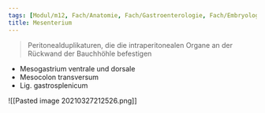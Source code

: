 ```yaml
---
tags: [Modul/m12, Fach/Anatomie, Fach/Gastroenterologie, Fach/Embryologie]
title: Mesenterium
---
```

> Peritonealduplikaturen, die die intraperitonealen Organe an der Rückwand der Bauchhöhle befestigen  

- Mesogastrium ventrale und dorsale
- Mesocolon transversum
- Lig. gastrosplenicum


![[Pasted image 20210327212526.png]]